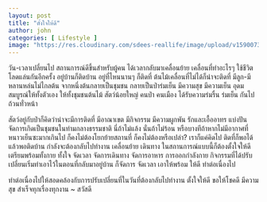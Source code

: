 ```yaml
---
layout: post
title: "ตั้งใจให้ดี"
author: john
categories: [ Lifestyle ]
image: "https://res.cloudinary.com/sdees-reallife/image/upload/v1590073470/IMG_20170626_072442_081.jpg"
---
```


วัน-เวลาเปลี่ยนไป สถานการณ์ดีขึ้นสำหรับผู้คน ได้เวลากลับมาเคลื่อนย้าย เคลื่อนที่ทำอะไรๆ ใช้ชีวิตโลดแล่นกันอีกครั้ง อยู่บ้านก็ติดบ้าน อยู่ที่ไหนนานๆ ก็ติดที่ ต้นไม้เคลื่อนที่ไม่ได้ก็น่าจะติดที่ มีลูก-มีหลานหล่นไม่ไกลต้น จากหนึ่งต้นกลายเป็นชุมชน กลายเป็นป่าร่มเย็น มีความสุข มีความเย็น อุดมสมบูรณ์ให้ทั้งตัวเอง ให้ทั้งชุมชนต้นไม้ สัตว์น้อยใหญ่ คนป่า คนเมือง ได้รับความร่มรื่น ร่มเย็น กันไปถ้วนทั่วหน้า

สัตว์อยู่กับป่าก็คิดว่าน่าจะมีการติดที่ มีอาณาเขต มีกิจกรรม มีความผูกพัน รักและเอื้ออาทร แบ่งปัน จัดการเกิดเป็นชุมชนในท่ามกลางธรรมชาติ นี่ถ้าไม่แล้ง นั่นถ้าไม่ร้อน หรือบางทีถ้าหากไม่มีอากาศที่หนาวเย็นซะมากเกินไป ก็คงไม่ต้องโยกย้ายสถานที่ ก็คงไม่ต้องหรือเปล่า? เราก็แค่คิดไป ติดที่ก็พอได้ แล้วพอติดบ้าน กำลังจะต้องกลับไปทำงาน เคลื่อนย้าย เดินทาง ในสถานการณ์แบบนี้ก็ต้องตั้งใจให้ดี เตรียมพร้อมทั้งกาย ทั้งใจ จัดเวลา จัดการเดินทาง จัดการอาหาร การออกกำลังกาย กิจกรรมที่ได้ปรับเปลี่ยนเริ่มทำเอาไว้ในตอนที่กลับมาอยู่บ้าน ก็จัดการ จัดเวลา เอาให้พร้อม ให้ดี ทำต่อเนื่องไป

ทำต่อเนื่องไปให้สอดคล้องกับการปรับเปลี่ยนที่ในวันที่ต้องกลับไปทำงาน ตั้งใจให้ดี ขอให้โชคดี มีความสุข สำเร็จทุกเรื่องทุกงาน ~ สวัสดี
